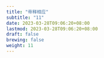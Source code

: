 ```yaml
---
title: "帝释相应"
subtitle: "11"
date: 2023-03-28T09:06:20+08:00
lastmod: 2023-03-28T09:06:20+08:00
draft: false
brewing: false
weight: 11
---
```


